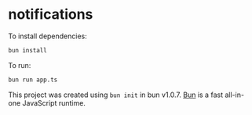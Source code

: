 # notifications

To install dependencies:

```bash
bun install
```

To run:

```bash
bun run app.ts
```

This project was created using `bun init` in bun v1.0.7. [Bun](https://bun.sh) is a fast all-in-one JavaScript runtime.
